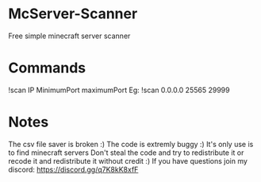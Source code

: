 # McServer-Scanner
Free simple minecraft server scanner

# Commands

!scan IP MinimumPort maximumPort
Eg: !scan 0.0.0.0 25565 29999

# Notes

The csv file saver is broken :)
The code is extremly buggy :)
It's only use is to find minecraft servers
Don't steal the code and try to redistribute it or recode it and redistribute it without credit :)
If you have questions join my discord: https://discord.gg/q7K8kK8xfF
